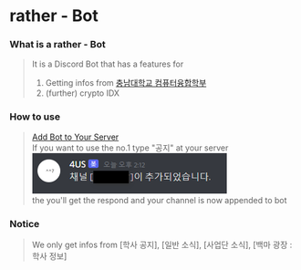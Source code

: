 # rather - Bot

### What is a rather - Bot
> It is a Discord Bot that has a features for
> 1. Getting infos from [충남대학교 컴퓨터융합학부](https://computer.cnu.ac.kr/computer/index.do)
> 2. (further) crypto IDX

### How to use
> [Add Bot to Your Server](https://discord.com/api/oauth2/authorize?client_id=856128985455788033&permissions=2048&scope=bot)
> <br>
> If you want to use the no.1 type "공지" at your server <br>
> ![](./cmd%20%5B공지%5D.png)
> <br>
> the you'll get the respond and your channel is now appended to bot

### Notice
> We only get infos from [학사 공지], [일반 소식], [사업단 소식], [백마 광장 : 학사 정보]
